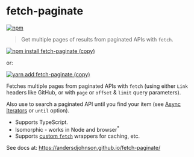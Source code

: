 # fetch-paginate

[![npm](https://img.shields.io/npm/v/fetch-paginate.svg)](https://www.npmjs.com/package/fetch-paginate)

> Get multiple pages of results from paginated APIs with `fetch`.

[![npm install fetch-paginate (copy)](https://copyhaste.com/i?t=npm%20install%20fetch-paginate)](https://copyhaste.com/c?t=npm%20install%20fetch-paginate "npm install fetch-paginate (copy)")

or:

[![yarn add fetch-paginate (copy)](https://copyhaste.com/i?t=yarn%20add%20fetch-paginate)](https://copyhaste.com/c?t=yarn%20add%20fetch-paginate "yarn add fetch-paginate (copy)")

Fetches multiple pages from paginated APIs with `fetch`
(using either `Link` headers like GitHub,
or with `page` or `offset` & `limit` query parameters).

Also use to search a paginated API until you find your item (see [Async Iterators](https://andersdjohnson.github.io/fetch-paginate/#async-iterators) or `until` option).

- Supports TypeScript.
- Isomorphic - works in Node and browser<sup>*</sup>
- Supports [custom `fetch`](https://andersdjohnson.github.io/fetch-paginate/#custom-fetch) wrappers for caching, etc.

See docs at: https://andersdjohnson.github.io/fetch-paginate/
